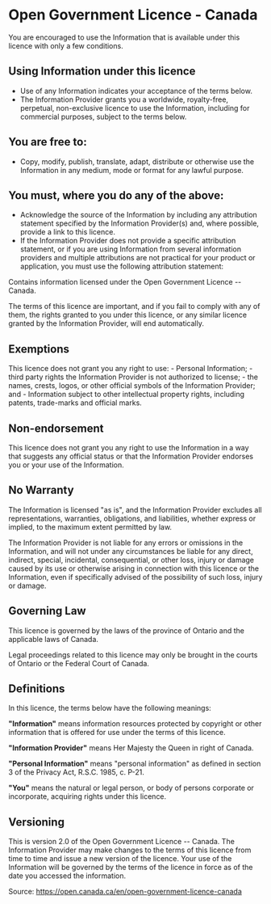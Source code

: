 # Open Government Licence - Canada

You are encouraged to use the Information that is available under this licence with only a few conditions.

## Using Information under this licence

-   Use of any Information indicates your acceptance of the terms below.
-   The Information Provider grants you a worldwide, royalty-free, perpetual, non-exclusive licence to use the Information, including for commercial purposes, subject to the terms below.

## You are free to:

-   Copy, modify, publish, translate, adapt, distribute or otherwise use the Information in any medium, mode or format for any lawful purpose.

## You must, where you do any of the above:

-   Acknowledge the source of the Information by including any attribution statement specified by the Information Provider(s) and, where possible, provide a link to this licence.
-   If the Information Provider does not provide a specific attribution statement, or if you are using Information from several information providers and multiple attributions are not practical for your product or application, you must use the following attribution statement:

Contains information licensed under the Open Government Licence -- Canada.

The terms of this licence are important, and if you fail to comply with any of them, the rights granted to you under this licence, or any similar licence granted by the Information Provider, will end automatically.

## Exemptions

This licence does not grant you any right to use: - Personal Information; - third party rights the Information Provider is not authorized to license; - the names, crests, logos, or other official symbols of the Information Provider; and - Information subject to other intellectual property rights, including patents, trade-marks and official marks.

## Non-endorsement

This licence does not grant you any right to use the Information in a way that suggests any official status or that the Information Provider endorses you or your use of the Information.

## No Warranty

The Information is licensed "as is", and the Information Provider excludes all representations, warranties, obligations, and liabilities, whether express or implied, to the maximum extent permitted by law.

The Information Provider is not liable for any errors or omissions in the Information, and will not under any circumstances be liable for any direct, indirect, special, incidental, consequential, or other loss, injury or damage caused by its use or otherwise arising in connection with this licence or the Information, even if specifically advised of the possibility of such loss, injury or damage.

## Governing Law

This licence is governed by the laws of the province of Ontario and the applicable laws of Canada.

Legal proceedings related to this licence may only be brought in the courts of Ontario or the Federal Court of Canada.

## Definitions

In this licence, the terms below have the following meanings:

**"Information"** means information resources protected by copyright or other information that is offered for use under the terms of this licence.

**"Information Provider"** means Her Majesty the Queen in right of Canada.

**"Personal Information"** means "personal information" as defined in section 3 of the Privacy Act, R.S.C. 1985, c. P-21.

**"You"** means the natural or legal person, or body of persons corporate or incorporate, acquiring rights under this licence.

## Versioning

This is version 2.0 of the Open Government Licence -- Canada. The Information Provider may make changes to the terms of this licence from time to time and issue a new version of the licence. Your use of the Information will be governed by the terms of the licence in force as of the date you accessed the information.

Source: <https://open.canada.ca/en/open-government-licence-canada>
